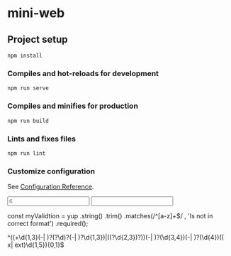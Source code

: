 # mini-web

## Project setup
```
npm install
```

### Compiles and hot-reloads for development
```
npm run serve
```

### Compiles and minifies for production
```
npm run build
```

### Lints and fixes files
```
npm run lint
```

### Customize configuration
See [Configuration Reference](https://cli.vuejs.org/config/).


<input type="text"  name='account-field-3' v-validate="'required|min:3|max:6'" placeholder="6" class="form-control" >

<input v-validate="'digits:3'" name="digits_field" type="text">

const myValidtion = yup
.string()
.trim()
.matches(/^[a-z]+$/ , 'Is not in correct format')
.required();


^((\+\d{1,3}(-| )?\(?\d\)?(-| )?\d{1,3})|(\(?\d{2,3}\)?))(-| )?(\d{3,4})(-| )?(\d{4})(( x| ext)\d{1,5}){0,1}$